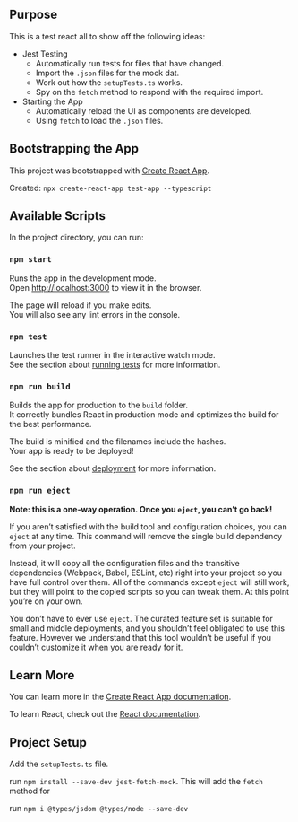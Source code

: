 

## Purpose

This is a test react all to show off the following ideas:

- Jest Testing
    * Automatically run tests for files that have changed.
    * Import the `.json` files for the mock dat.
    * Work out how the `setupTests.ts` works.
    * Spy on the `fetch` method to respond with the required import. 
- Starting the App
    * Automatically reload the UI as components are developed.
    * Using `fetch` to load the `.json` files.

## Bootstrapping the App

This project was bootstrapped with [Create React App](https://github.com/facebook/create-react-app).

Created: `npx create-react-app test-app --typescript`



## Available Scripts

In the project directory, you can run:

### `npm start`

Runs the app in the development mode.<br>
Open [http://localhost:3000](http://localhost:3000) to view it in the browser.

The page will reload if you make edits.<br>
You will also see any lint errors in the console.

### `npm test`

Launches the test runner in the interactive watch mode.<br>
See the section about [running tests](https://facebook.github.io/create-react-app/docs/running-tests) for more information.

### `npm run build`

Builds the app for production to the `build` folder.<br>
It correctly bundles React in production mode and optimizes the build for the best performance.

The build is minified and the filenames include the hashes.<br>
Your app is ready to be deployed!

See the section about [deployment](https://facebook.github.io/create-react-app/docs/deployment) for more information.

### `npm run eject`

**Note: this is a one-way operation. Once you `eject`, you can’t go back!**

If you aren’t satisfied with the build tool and configuration choices, you can `eject` at any time. This command will remove the single build dependency from your project.

Instead, it will copy all the configuration files and the transitive dependencies (Webpack, Babel, ESLint, etc) right into your project so you have full control over them. All of the commands except `eject` will still work, but they will point to the copied scripts so you can tweak them. At this point you’re on your own.

You don’t have to ever use `eject`. The curated feature set is suitable for small and middle deployments, and you shouldn’t feel obligated to use this feature. However we understand that this tool wouldn’t be useful if you couldn’t customize it when you are ready for it.

## Learn More

You can learn more in the [Create React App documentation](https://facebook.github.io/create-react-app/docs/getting-started).

To learn React, check out the [React documentation](https://reactjs.org/).

## Project Setup

Add the `setupTests.ts` file.

run `npm install --save-dev jest-fetch-mock`. This will add the `fetch` method for  

run `npm i @types/jsdom @types/node --save-dev`
